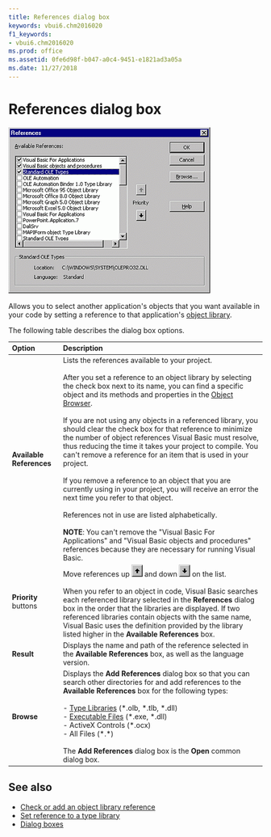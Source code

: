 ```yaml
---
title: References dialog box
keywords: vbui6.chm2016020
f1_keywords:
- vbui6.chm2016020
ms.prod: office
ms.assetid: 0fe6d98f-b047-a0c4-9451-e1821ad3a05a
ms.date: 11/27/2018 
---
```



# References dialog box

![References dialog box](../../../images/referdia_ZA01201648.gif)

Allows you to select another application's objects that you want available in your code by setting a reference to that application's [object library](../../Glossary/vbe-glossary.md#object-library).

The following table describes the dialog box options.

|Option|Description|
|:-----|:----------|
|**Available References**|Lists the references available to your project.<br/><br/>After you set a reference to an object library by selecting the check box next to its name, you can find a specific object and its methods and properties in the [Object Browser](../../Glossary/vbe-glossary.md#object-browser).<br/><br/>If you are not using any objects in a referenced library, you should clear the check box for that reference to minimize the number of object references Visual Basic must resolve, thus reducing the time it takes your project to compile. You can't remove a reference for an item that is used in your project.<br/><br/>If you remove a reference to an object that you are currently using in your project, you will receive an error the next time you refer to that object.<br/><br/>References not in use are listed alphabetically.<br/><br/>**NOTE**: You can't remove the "Visual Basic For Applications" and "Visual Basic objects and procedures" references because they are necessary for running Visual Basic.|
|**Priority** buttons |Move references up ![Move up](../../../images/tbr_pri1_ZA01201723.gif) and down ![Move down](../../../images/tbr_pri2_ZA01201724.gif) on the list.<br/><br/>When you refer to an object in code, Visual Basic searches each referenced library selected in the **References** dialog box in the order that the libraries are displayed. If two referenced libraries contain objects with the same name, Visual Basic uses the definition provided by the library listed higher in the **Available References** box.|
|**Result**|Displays the name and path of the reference selected in the **Available References** box, as well as the language version.|
|**Browse**|Displays the **Add References** dialog box so that you can search other directories for and add references to the **Available References** box for the following types:<br/><br/>- [Type Libraries](../../Glossary/vbe-glossary.md#type-library) (\*.olb, \*.tlb, \*.dll)<br/>- [Executable Files](../../Glossary/vbe-glossary.md#executable-file) (\*.exe, \*.dll)<br/>- ActiveX Controls (\*.ocx)<br/>- All Files (\*.\*)<br/><br/>The **Add References** dialog box is the **Open** common dialog box.|
    
## See also

- [Check or add an object library reference](../../how-to/check-or-add-an-object-library-reference.md)
- [Set reference to a type library](../../how-to/set-reference-to-a-type-library.md)
- [Dialog boxes](../dialog-boxes.md)


